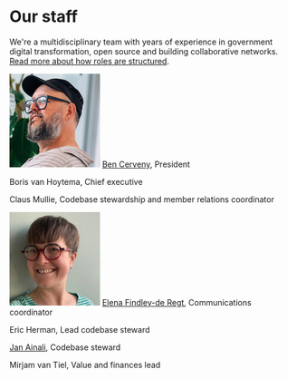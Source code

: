 
# Our staff

We're a multidisciplinary team with years of experience in government digital transformation, open source and building collaborative networks. [Read more about how roles are structured](https://about.publiccode.net/organization/staff.html).

![photo of Ben Cervey](../brand-assets/ben.jpg)
[Ben Cerveny](ben-bio.md), President

Boris van Hoytema, Chief executive


Claus Mullie, Codebase stewardship and member relations coordinator

![photo of Elena Findley-de Regt](../brand-assets/elena.jpg)
[Elena Findley-de Regt](elena-bio.md), Communications coordinator


Eric Herman, Lead codebase steward

[Jan Ainali](jan-bio.md), Codebase steward

Mirjam van Tiel, Value and finances lead
